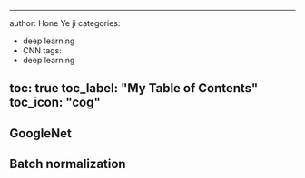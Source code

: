 
---

author: Hone Ye ji
categories: 
 - deep learning
 - CNN
tags: 
 - deep learning

toc: true
toc_label: "My Table of Contents"
toc_icon: "cog"
---

## GoogleNet


## Batch normalization

<!--stackedit_data:
eyJoaXN0b3J5IjpbLTkwNzMwNzE4MV19
-->
